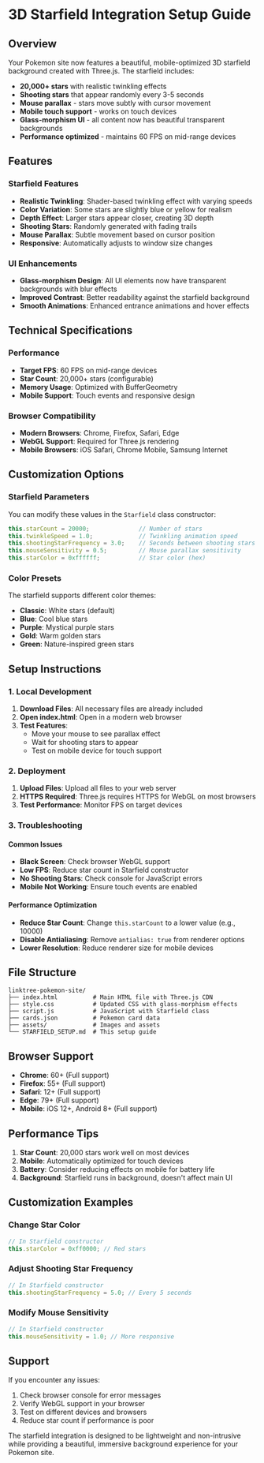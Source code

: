 # 3D Starfield Integration Setup Guide

## Overview
Your Pokemon site now features a beautiful, mobile-optimized 3D starfield background created with Three.js. The starfield includes:

- **20,000+ stars** with realistic twinkling effects
- **Shooting stars** that appear randomly every 3-5 seconds
- **Mouse parallax** - stars move subtly with cursor movement
- **Mobile touch support** - works on touch devices
- **Glass-morphism UI** - all content now has beautiful transparent backgrounds
- **Performance optimized** - maintains 60 FPS on mid-range devices

## Features

### Starfield Features
- **Realistic Twinkling**: Shader-based twinkling effect with varying speeds
- **Color Variation**: Some stars are slightly blue or yellow for realism
- **Depth Effect**: Larger stars appear closer, creating 3D depth
- **Shooting Stars**: Randomly generated with fading trails
- **Mouse Parallax**: Subtle movement based on cursor position
- **Responsive**: Automatically adjusts to window size changes

### UI Enhancements
- **Glass-morphism Design**: All UI elements now have transparent backgrounds with blur effects
- **Improved Contrast**: Better readability against the starfield background
- **Smooth Animations**: Enhanced entrance animations and hover effects

## Technical Specifications

### Performance
- **Target FPS**: 60 FPS on mid-range devices
- **Star Count**: 20,000+ stars (configurable)
- **Memory Usage**: Optimized with BufferGeometry
- **Mobile Support**: Touch events and responsive design

### Browser Compatibility
- **Modern Browsers**: Chrome, Firefox, Safari, Edge
- **WebGL Support**: Required for Three.js rendering
- **Mobile Browsers**: iOS Safari, Chrome Mobile, Samsung Internet

## Customization Options

### Starfield Parameters
You can modify these values in the `Starfield` class constructor:

```javascript
this.starCount = 20000;              // Number of stars
this.twinkleSpeed = 1.0;             // Twinkling animation speed
this.shootingStarFrequency = 3.0;    // Seconds between shooting stars
this.mouseSensitivity = 0.5;         // Mouse parallax sensitivity
this.starColor = 0xffffff;           // Star color (hex)
```

### Color Presets
The starfield supports different color themes:
- **Classic**: White stars (default)
- **Blue**: Cool blue stars
- **Purple**: Mystical purple stars
- **Gold**: Warm golden stars
- **Green**: Nature-inspired green stars

## Setup Instructions

### 1. Local Development
1. **Download Files**: All necessary files are already included
2. **Open index.html**: Open in a modern web browser
3. **Test Features**: 
   - Move your mouse to see parallax effect
   - Wait for shooting stars to appear
   - Test on mobile device for touch support

### 2. Deployment
1. **Upload Files**: Upload all files to your web server
2. **HTTPS Required**: Three.js requires HTTPS for WebGL on most browsers
3. **Test Performance**: Monitor FPS on target devices

### 3. Troubleshooting

#### Common Issues
- **Black Screen**: Check browser WebGL support
- **Low FPS**: Reduce star count in Starfield constructor
- **No Shooting Stars**: Check console for JavaScript errors
- **Mobile Not Working**: Ensure touch events are enabled

#### Performance Optimization
- **Reduce Star Count**: Change `this.starCount` to a lower value (e.g., 10000)
- **Disable Antialiasing**: Remove `antialias: true` from renderer options
- **Lower Resolution**: Reduce renderer size for mobile devices

## File Structure
```
linktree-pokemon-site/
├── index.html          # Main HTML file with Three.js CDN
├── style.css           # Updated CSS with glass-morphism effects
├── script.js           # JavaScript with Starfield class
├── cards.json          # Pokemon card data
├── assets/             # Images and assets
└── STARFIELD_SETUP.md  # This setup guide
```

## Browser Support
- **Chrome**: 60+ (Full support)
- **Firefox**: 55+ (Full support)
- **Safari**: 12+ (Full support)
- **Edge**: 79+ (Full support)
- **Mobile**: iOS 12+, Android 8+ (Full support)

## Performance Tips
1. **Star Count**: 20,000 stars work well on most devices
2. **Mobile**: Automatically optimized for touch devices
3. **Battery**: Consider reducing effects on mobile for battery life
4. **Background**: Starfield runs in background, doesn't affect main UI

## Customization Examples

### Change Star Color
```javascript
// In Starfield constructor
this.starColor = 0xff0000; // Red stars
```

### Adjust Shooting Star Frequency
```javascript
// In Starfield constructor
this.shootingStarFrequency = 5.0; // Every 5 seconds
```

### Modify Mouse Sensitivity
```javascript
// In Starfield constructor
this.mouseSensitivity = 1.0; // More responsive
```

## Support
If you encounter any issues:
1. Check browser console for error messages
2. Verify WebGL support in your browser
3. Test on different devices and browsers
4. Reduce star count if performance is poor

The starfield integration is designed to be lightweight and non-intrusive while providing a beautiful, immersive background experience for your Pokemon site. 
